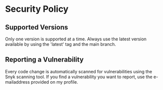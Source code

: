 # Security Policy

## Supported Versions

Only one version is supported at a time. Always use the latest version available by using the 'latest' tag and the main branch.

## Reporting a Vulnerability

Every code change is automatically scanned for vulnerabilities using the Snyk scanning tool. If you find a vulnerability you want to report, use the e-mailaddress provided on my profile.
